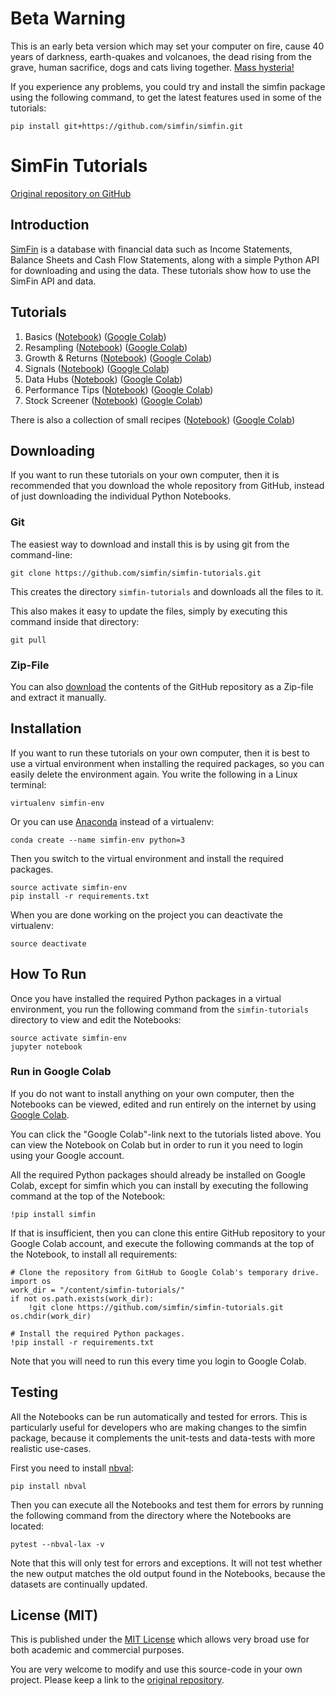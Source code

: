 # Beta Warning

This is an early beta version which may set your computer on fire, cause
40 years of darkness, earth-quakes and volcanoes, the dead rising from
the grave, human sacrifice, dogs and cats living together.
[Mass hysteria!](https://www.youtube.com/watch?v=9S4cldkdCjE)

If you experience any problems, you could try and install the simfin
package using the following command, to get the latest features used in
some of the tutorials:

    pip install git+https://github.com/simfin/simfin.git


# SimFin Tutorials

[Original repository on GitHub](https://github.com/simfin/simfin-tutorials)


## Introduction

[SimFin](https://github.com/simfin/simfin) is a database with financial
data such as Income Statements, Balance Sheets and Cash Flow Statements,
along with a simple Python API for downloading and using the data. These
tutorials show how to use the SimFin API and data.


## Tutorials

1. Basics ([Notebook](https://github.com/simfin/simfin-tutorials/blob/master/01_Basics.ipynb)) ([Google Colab](https://colab.research.google.com/github/simfin/simfin-tutorials/blob/master/01_Basics.ipynb))
2. Resampling ([Notebook](https://github.com/simfin/simfin-tutorials/blob/master/02_Resampling.ipynb)) ([Google Colab](https://colab.research.google.com/github/simfin/simfin-tutorials/blob/master/02_Resampling.ipynb))
3. Growth & Returns ([Notebook](https://github.com/simfin/simfin-tutorials/blob/master/03_Growth_Returns.ipynb)) ([Google Colab](https://colab.research.google.com/github/simfin/simfin-tutorials/blob/master/03_Growth_Returns.ipynb))
4. Signals ([Notebook](https://github.com/simfin/simfin-tutorials/blob/master/04_Signals.ipynb)) ([Google Colab](https://colab.research.google.com/github/simfin/simfin-tutorials/blob/master/04_Signals.ipynb))
5. Data Hubs ([Notebook](https://github.com/simfin/simfin-tutorials/blob/master/05_Data_Hubs.ipynb)) ([Google Colab](https://colab.research.google.com/github/simfin/simfin-tutorials/blob/master/05_Data_Hubs.ipynb))
6. Performance Tips ([Notebook](https://github.com/simfin/simfin-tutorials/blob/master/06_Performance_Tips.ipynb)) ([Google Colab](https://colab.research.google.com/github/simfin/simfin-tutorials/blob/master/06_Performance_Tips.ipynb))
7. Stock Screener ([Notebook](https://github.com/simfin/simfin-tutorials/blob/master/07_Stock_Screener.ipynb)) ([Google Colab](https://colab.research.google.com/github/simfin/simfin-tutorials/blob/master/07_Stock_Screener.ipynb))

There is also a collection of small recipes ([Notebook](https://github.com/simfin/simfin-tutorials/blob/master/Small_Recipes.ipynb)) ([Google Colab](https://colab.research.google.com/github/simfin/simfin-tutorials/blob/master/Small_Recipes.ipynb))


## Downloading

If you want to run these tutorials on your own computer, then it is
recommended that you download the whole repository from GitHub,
instead of just downloading the individual Python Notebooks.


### Git

The easiest way to download and install this is by using git from the command-line:

    git clone https://github.com/simfin/simfin-tutorials.git

This creates the directory `simfin-tutorials` and downloads all the files to it.

This also makes it easy to update the files, simply by executing this
command inside that directory:

    git pull


### Zip-File

You can also [download](https://github.com/simfin/simfin-tutorials/archive/master.zip)
the contents of the GitHub repository as a Zip-file and extract it manually.


## Installation

If you want to run these tutorials on your own computer, then it is best
to use a virtual environment when installing the required packages,
so you can easily delete the environment again. You write the following
in a Linux terminal:

    virtualenv simfin-env

Or you can use [Anaconda](https://www.anaconda.com/download) instead of a virtualenv:

    conda create --name simfin-env python=3

Then you switch to the virtual environment and install the required packages.

    source activate simfin-env
    pip install -r requirements.txt

When you are done working on the project you can deactivate the virtualenv:

    source deactivate


## How To Run

Once you have installed the required Python packages in a virtual environment,
you run the following command from the `simfin-tutorials` directory to view
and edit the Notebooks:

    source activate simfin-env
    jupyter notebook


### Run in Google Colab

If you do not want to install anything on your own computer, then the Notebooks
can be viewed, edited and run entirely on the internet by using
[Google Colab](https://colab.research.google.com).

You can click the "Google Colab"-link next to the tutorials listed above.
You can view the Notebook on Colab but in order to run it you need to login using
your Google account.

All the required Python packages should already be installed on Google Colab,
except for simfin which you can install by executing the following command
at the top of the Notebook:

    !pip install simfin

If that is insufficient, then you can clone this entire GitHub repository
to your Google Colab account, and execute the following commands at the
top of the Notebook, to install all requirements:

    # Clone the repository from GitHub to Google Colab's temporary drive.
    import os
    work_dir = "/content/simfin-tutorials/"
    if not os.path.exists(work_dir):
        !git clone https://github.com/simfin/simfin-tutorials.git
    os.chdir(work_dir)
    
    # Install the required Python packages.
    !pip install -r requirements.txt

Note that you will need to run this every time you login to Google Colab.

## Testing

All the Notebooks can be run automatically and tested for errors. This is
particularly useful for developers who are making changes to the simfin
package, because it complements the unit-tests and data-tests with more
realistic use-cases.

First you need to install [nbval](https://pypi.org/project/nbval/):

    pip install nbval

Then you can execute all the Notebooks and test them for errors by running
the following command from the directory where the Notebooks are located:
 
    pytest --nbval-lax -v

Note that this will only test for errors and exceptions. It will not test
whether the new output matches the old output found in the Notebooks,
because the datasets are continually updated.


## License (MIT)

This is published under the
[MIT License](https://github.com/simfin/simfin-tutorials/blob/master/LICENSE.txt)
which allows very broad use for both academic and commercial purposes.

You are very welcome to modify and use this source-code in your own project.
Please keep a link to the [original repository](https://github.com/simfin/simfin-tutorials).
